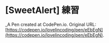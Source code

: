 # [SweetAlert] 練習
 _A Pen created at CodePen.io. Original URL: [https://codepen.io/lovelincoding/pen/eEbEgN](https://codepen.io/lovelincoding/pen/eEbEgN).

 
